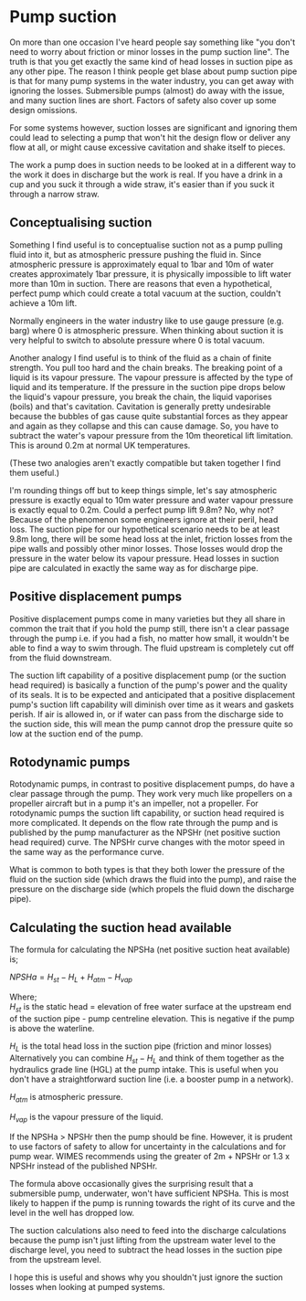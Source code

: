 # Pump suction  

On more than one occasion I've heard people say something like "you don't need to worry about friction or minor losses in the pump suction line". The truth is that you get exactly the same kind of head losses in suction pipe as any other pipe. The reason I think people get blase about pump suction pipe is that for many pump systems in the water industry, you can get away with ignoring the losses. Submersible pumps (almost) do away with the issue, and many suction lines are short. Factors of safety also cover up some design omissions.  

For some systems however, suction losses are significant and ignoring them could lead to selecting a pump that won't hit the design flow or deliver any flow at all, or might cause excessive cavitation and shake itself to pieces.  

The work a pump does in suction needs to be looked at in a different way to the work it does in discharge but the work is real. If you have a drink in a cup and you suck it through a wide straw, it's easier than if you suck it through a narrow straw.  

## Conceptualising suction  

Something I find useful is to conceptualise suction not as a pump pulling fluid into it, but as atmospheric pressure pushing the fluid in. Since atmospheric pressure is approximately equal to 1bar and 10m of water creates approximately 1bar pressure, it is physically impossible to lift water more than 10m in suction. There are reasons that even a hypothetical, perfect pump which could create a total vacuum at the suction, couldn't achieve a 10m lift.  

Normally engineers in the water industry like to use gauge pressure (e.g. barg) where 0 is atmospheric pressure. When thinking about suction it is very helpful to switch to absolute pressure where 0 is total vacuum.  

Another analogy I find useful is to think of the fluid as a chain of finite strength. You pull too hard and the chain breaks. The breaking point of a liquid is its vapour pressure. The vapour pressure is affected by the type of liquid and its temperature. If the pressure in the suction pipe drops below the liquid's vapour pressure, you break the chain, the liquid vaporises (boils) and that's cavitation. Cavitation is generally pretty undesirable because the bubbles of gas cause quite substantial forces as they appear and again as they collapse and this can cause damage. So, you have to subtract the water's vapour pressure from the 10m theoretical lift limitation. This is around 0.2m at normal UK temperatures.  

(These two analogies aren't exactly compatible but taken together I find them useful.)  

I'm rounding things off but to keep things simple,  let's say atmospheric pressure is exactly equal to 10m water pressure and water vapour pressure is exactly equal to 0.2m. Could a perfect pump lift 9.8m? No, why not? Because of the phenomenon some engineers ignore at their peril, head loss. The suction pipe for our hypothetical scenario needs to be at least 9.8m long, there will be some head loss at the inlet, friction losses from the pipe walls and possibly other minor losses. Those losses would drop the pressure in the water below its vapour pressure. Head losses in suction pipe are calculated in exactly the same way as for discharge pipe.  

## Positive displacement pumps  

Positive displacement pumps come in many varieties but they all share in common the trait that if you hold the pump still, there isn't a clear passage through the pump i.e. if you had a fish, no matter how small, it wouldn't be able to find a way to swim through. The fluid upstream is completely cut off from the fluid downstream.  

The suction lift capability of a positive displacement pump (or the suction head required) is basically a function of the pump's power and the quality of its seals. It is to be expected and anticipated that a positive displacement pump's suction lift capability will diminish over time as it wears and gaskets perish. If air is allowed in, or if water can pass from the discharge side to the suction side, this will mean the pump cannot drop the pressure quite so low at the suction end of the pump.  

## Rotodynamic pumps  

Rotodynamic pumps, in contrast to positive displacement pumps, do have a clear passage through the pump. They  work very much like propellers on a propeller aircraft but in a pump it's an impeller, not a propeller. For rotodynamic pumps the suction lift capability, or suction head required is more complicated. It depends on the flow rate through the pump and is published by the pump manufacturer as the NPSHr (net positive suction head required) curve. The NPSHr curve changes with the motor speed in the same way as the performance curve.    

What is common to both types is that they both lower the pressure of the fluid on the suction side (which draws the fluid into the pump), and raise the pressure on the discharge side (which propels the fluid down the discharge pipe).  

## Calculating the suction head available  

The formula for calculating the NPSHa (net positive suction heat available) is;  

$NPSHa = H_{st} - H_L + H_{atm} - H_{vap}$  

Where;  
$H_{st}$ is the static head = elevation of free water surface at the upstream end of the suction pipe - pump centreline elevation. This is negative if the pump is above the waterline.  

$H_L$ is the total head loss in the suction pipe (friction and minor losses)  
Alternatively you can combine $H_{st} - H_L$ and think of them together as the hydraulics grade line (HGL) at the pump intake. This is useful when you don't have a straightforward suction line (i.e. a booster pump in a network).  

$H_{atm}$ is atmospheric pressure.  

$H_{vap}$ is the vapour pressure of the liquid.  

If the NPSHa > NPSHr then the pump should be fine. However, it is prudent to use factors of safety to allow for uncertainty in the calculations and for pump wear. WIMES recommends  using the greater of 2m + NPSHr or 1.3 x NPSHr instead of the published NPSHr.  

The formula above occasionally gives the surprising result that a submersible pump, underwater, won't have sufficient NPSHa. This is most likely to happen if the pump is running towards the right of its curve and the level in the well has dropped low.  

The suction calculations also need to feed into the discharge calculations because the pump isn't just lifting from the upstream water level to the discharge level, you need to subtract the head losses in the suction pipe from the upstream level.  

I hope this is useful and shows why you shouldn't just ignore the suction losses when looking at pumped systems.